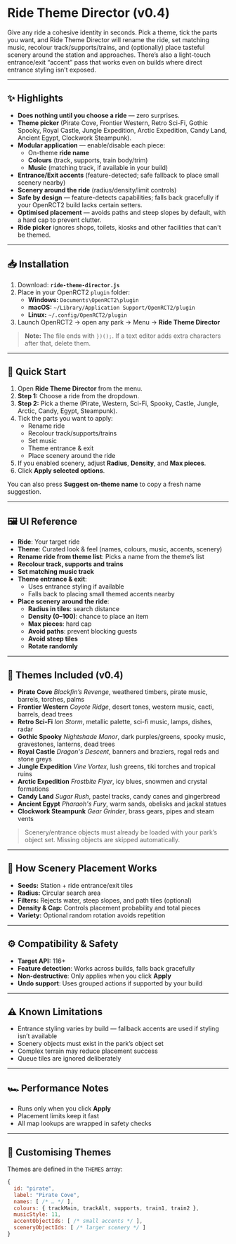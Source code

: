 # Ride Theme Director (v0.4)

Give any ride a cohesive identity in seconds. Pick a theme, tick the parts you want, and Ride Theme Director will rename the ride, set matching music, recolour track/supports/trains, and (optionally) place tasteful scenery around the station and approaches. There’s also a light-touch entrance/exit “accent” pass that works even on builds where direct entrance styling isn’t exposed.

---

## ✨ Highlights

- **Does nothing until you choose a ride** — zero surprises.
- **Theme picker** (Pirate Cove, Frontier Western, Retro Sci-Fi, Gothic Spooky, Royal Castle, Jungle Expedition, Arctic Expedition, Candy Land, Ancient Egypt, Clockwork Steampunk).
- **Modular application** — enable/disable each piece:
  - On-theme **ride name**
  - **Colours** (track, supports, train body/trim)
  - **Music** (matching track, if available in your build)
- **Entrance/Exit accents** (feature-detected; safe fallback to place small scenery nearby)
- **Scenery around the ride** (radius/density/limit controls)
- **Safe by design** — feature-detects capabilities; falls back gracefully if your OpenRCT2 build lacks certain setters.
- **Optimised placement** — avoids paths and steep slopes by default, with a hard cap to prevent clutter.
- **Ride picker** ignores shops, toilets, kiosks and other facilities that can't be themed.

---

## 📥 Installation

1. Download: **`ride-theme-director.js`**
2. Place in your OpenRCT2 `plugin` folder:
   - **Windows:** `Documents\OpenRCT2\plugin`
   - **macOS:** `~/Library/Application Support/OpenRCT2/plugin`
   - **Linux:** `~/.config/OpenRCT2/plugin`
3. Launch OpenRCT2 → open any park → Menu → **Ride Theme Director**

> **Note:** The file ends with `})();`. If a text editor adds extra characters after that, delete them.

---

## 🚀 Quick Start

1. Open **Ride Theme Director** from the menu.
2. **Step 1:** Choose a ride from the dropdown.
3. **Step 2:** Pick a theme (Pirate, Western, Sci-Fi, Spooky, Castle, Jungle, Arctic, Candy, Egypt, Steampunk).
4. Tick the parts you want to apply:
   - Rename ride
   - Recolour track/supports/trains
   - Set music
   - Theme entrance & exit
   - Place scenery around the ride
5. If you enabled scenery, adjust **Radius**, **Density**, and **Max pieces**.
6. Click **Apply selected options**.

You can also press **Suggest on-theme name** to copy a fresh name suggestion.

---

## 🖼️ UI Reference

- **Ride**: Your target ride
- **Theme**: Curated look & feel (names, colours, music, accents, scenery)
- **Rename ride from theme list**: Picks a name from the theme’s list
- **Recolour track, supports and trains**
- **Set matching music track**
- **Theme entrance & exit**:  
  - Uses entrance styling if available  
  - Falls back to placing small themed accents nearby
- **Place scenery around the ride**:
  - **Radius in tiles**: search distance
  - **Density (0–100)**: chance to place an item
  - **Max pieces**: hard cap
  - **Avoid paths**: prevent blocking guests
  - **Avoid steep tiles**
  - **Rotate randomly**

---

## 🎨 Themes Included (v0.4)

- **Pirate Cove**
  *Blackfin’s Revenge*, weathered timbers, pirate music, barrels, torches, palms
- **Frontier Western**
  *Coyote Ridge*, desert tones, western music, cacti, barrels, dead trees
- **Retro Sci-Fi**
  *Ion Storm*, metallic palette, sci-fi music, lamps, dishes, radar
- **Gothic Spooky**
  *Nightshade Manor*, dark purples/greens, spooky music, gravestones, lanterns, dead trees
- **Royal Castle**
  *Dragon's Descent*, banners and braziers, regal reds and stone greys
- **Jungle Expedition**
  *Vine Vortex*, lush greens, tiki torches and tropical ruins
- **Arctic Expedition**
  *Frostbite Flyer*, icy blues, snowmen and crystal formations
- **Candy Land**
  *Sugar Rush*, pastel tracks, candy canes and gingerbread
- **Ancient Egypt**
  *Pharaoh's Fury*, warm sands, obelisks and jackal statues
- **Clockwork Steampunk**
  *Gear Grinder*, brass gears, pipes and steam vents

> Scenery/entrance objects must already be loaded with your park’s object set. Missing objects are skipped automatically.

---

## 🌱 How Scenery Placement Works

- **Seeds:** Station + ride entrance/exit tiles
- **Radius:** Circular search area
- **Filters:** Rejects water, steep slopes, and path tiles (optional)
- **Density & Cap:** Controls placement probability and total pieces
- **Variety:** Optional random rotation avoids repetition

---

## ⚙️ Compatibility & Safety

- **Target API:** 116+
- **Feature detection**: Works across builds, falls back gracefully
- **Non-destructive**: Only applies when you click **Apply**
- **Undo support**: Uses grouped actions if supported by your build

---

## ⚠️ Known Limitations

- Entrance styling varies by build — fallback accents are used if styling isn’t available
- Scenery objects must exist in the park’s object set
- Complex terrain may reduce placement success
- Queue tiles are ignored deliberately

---

## 🏎️ Performance Notes

- Runs only when you click **Apply**  
- Placement limits keep it fast  
- All map lookups are wrapped in safety checks

---

## 🔧 Customising Themes

Themes are defined in the `THEMES` array:

```js
{
  id: "pirate",
  label: "Pirate Cove",
  names: [ /* … */ ],
  colours: { trackMain, trackAlt, supports, train1, train2 },
  musicStyle: 11,
  accentObjectIds: [ /* small accents */ ],
  sceneryObjectIds: [ /* larger scenery */ ]
}
